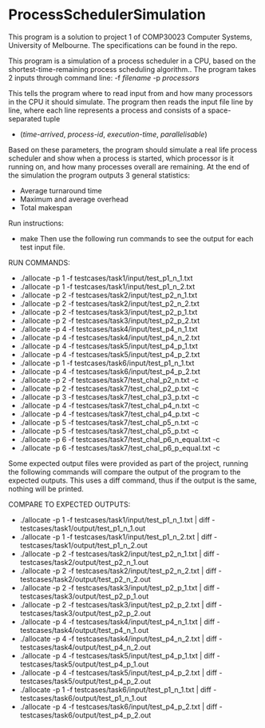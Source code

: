 # ProcessSchedulerSimulation #

This program is a solution to project 1 of COMP30023 Computer Systems, University
of Melbourne. The specifications can be found in the repo.

This program is a simulation of a process scheduler in a CPU, based on the 
shortest-time-remaining process scheduling algorithm.. The program takes 2 inputs 
through command line: -f _filename_ -p _processors_

This tells the program where to read input from and how many processors in the
CPU it should simulate. The program then reads the input file line by line,
where each line represents a process and consists of a space-separated tuple 
- (_time-arrived_, _process-id_, _execution-time_, _parallelisable_)

Based on these parameters, the program should simulate a real life process
scheduler and show when a process is started, which processor is it running
on, and how many processes overall are remaining. At the end of the simulation
the program outputs 3 general statistics: 
- Average turnaround time
- Maximum and average overhead
- Total makespan

Run instructions:
- make
Then use the following run commands to see the output for each test input file.

RUN COMMANDS:
- ./allocate -p 1 -f testcases/task1/input/test_p1_n_1.txt
- ./allocate -p 1 -f testcases/task1/input/test_p1_n_2.txt
- ./allocate -p 2 -f testcases/task2/input/test_p2_n_1.txt
- ./allocate -p 2 -f testcases/task2/input/test_p2_n_2.txt
- ./allocate -p 2 -f testcases/task3/input/test_p2_p_1.txt
- ./allocate -p 2 -f testcases/task3/input/test_p2_p_2.txt
- ./allocate -p 4 -f testcases/task4/input/test_p4_n_1.txt
- ./allocate -p 4 -f testcases/task4/input/test_p4_n_2.txt
- ./allocate -p 4 -f testcases/task5/input/test_p4_p_1.txt
- ./allocate -p 4 -f testcases/task5/input/test_p4_p_2.txt
- ./allocate -p 1 -f testcases/task6/input/test_p1_n_1.txt
- ./allocate -p 4 -f testcases/task6/input/test_p4_p_2.txt
- ./allocate -p 2 -f testcases/task7/test_chal_p2_n.txt -c
- ./allocate -p 2 -f testcases/task7/test_chal_p2_p.txt -c
- ./allocate -p 3 -f testcases/task7/test_chal_p3_p.txt -c
- ./allocate -p 4 -f testcases/task7/test_chal_p4_n.txt -c
- ./allocate -p 4 -f testcases/task7/test_chal_p4_p.txt -c
- ./allocate -p 5 -f testcases/task7/test_chal_p5_n.txt -c
- ./allocate -p 5 -f testcases/task7/test_chal_p5_p.txt -c
- ./allocate -p 6 -f testcases/task7/test_chal_p6_n_equal.txt -c
- ./allocate -p 6 -f testcases/task7/test_chal_p6_p_equal.txt -c

Some expected output files were provided as part of the project, running the 
following commands will compare the output of the program to the expected outputs.
This uses a diff command, thus if the output is the same, nothing will be printed.

COMPARE TO EXPECTED OUTPUTS:
- ./allocate -p 1 -f testcases/task1/input/test_p1_n_1.txt | diff - testcases/task1/output/test_p1_n_1.out
- ./allocate -p 1 -f testcases/task1/input/test_p1_n_2.txt | diff - testcases/task1/output/test_p1_n_2.out
- ./allocate -p 2 -f testcases/task2/input/test_p2_n_1.txt | diff - testcases/task2/output/test_p2_n_1.out
- ./allocate -p 2 -f testcases/task2/input/test_p2_n_2.txt | diff - testcases/task2/output/test_p2_n_2.out
- ./allocate -p 2 -f testcases/task3/input/test_p2_p_1.txt | diff - testcases/task3/output/test_p2_p_1.out
- ./allocate -p 2 -f testcases/task3/input/test_p2_p_2.txt | diff - testcases/task3/output/test_p2_p_2.out
- ./allocate -p 4 -f testcases/task4/input/test_p4_n_1.txt | diff - testcases/task4/output/test_p4_n_1.out
- ./allocate -p 4 -f testcases/task4/input/test_p4_n_2.txt | diff - testcases/task4/output/test_p4_n_2.out
- ./allocate -p 4 -f testcases/task5/input/test_p4_p_1.txt | diff - testcases/task5/output/test_p4_p_1.out
- ./allocate -p 4 -f testcases/task5/input/test_p4_p_2.txt | diff - testcases/task5/output/test_p4_p_2.out
- ./allocate -p 1 -f testcases/task6/input/test_p1_n_1.txt | diff - testcases/task6/output/test_p1_n_1.out
- ./allocate -p 4 -f testcases/task6/input/test_p4_p_2.txt | diff - testcases/task6/output/test_p4_p_2.out
